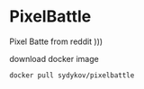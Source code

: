 # PixelBattle

Pixel Batte from reddit )))

download docker image


``` 
docker pull sydykov/pixelbattle
```
